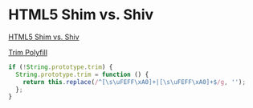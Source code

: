# HTML5 Shim vs. Shiv
<a href="http://stackoverflow.com/questions/14429061/html5-shim-vs-shiv">HTML5 Shim vs. Shiv</a>


[Trim Polyfill](https://developer.mozilla.org/en-US/docs/Web/JavaScript/Reference/Global_Objects/String/Trim)

```js
if (!String.prototype.trim) {
  String.prototype.trim = function () {
    return this.replace(/^[\s\uFEFF\xA0]+|[\s\uFEFF\xA0]+$/g, '');
  };
}
``` 

